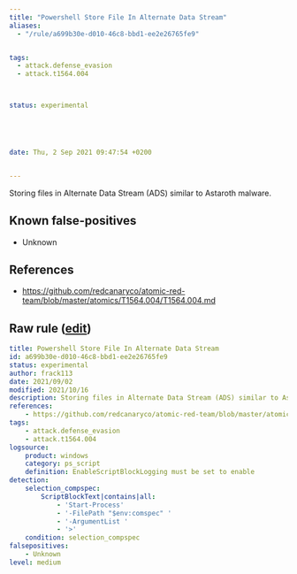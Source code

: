 ```yaml
---
title: "Powershell Store File In Alternate Data Stream"
aliases:
  - "/rule/a699b30e-d010-46c8-bbd1-ee2e26765fe9"


tags:
  - attack.defense_evasion
  - attack.t1564.004



status: experimental





date: Thu, 2 Sep 2021 09:47:54 +0200


---
```


Storing files in Alternate Data Stream (ADS) similar to Astaroth malware.

<!--more-->


## Known false-positives

* Unknown



## References

* https://github.com/redcanaryco/atomic-red-team/blob/master/atomics/T1564.004/T1564.004.md


## Raw rule ([edit](https://github.com/SigmaHQ/sigma/edit/master/rules/windows/powershell/powershell_script/posh_ps_store_file_in_alternate_data_stream.yml))
```yaml
title: Powershell Store File In Alternate Data Stream
id: a699b30e-d010-46c8-bbd1-ee2e26765fe9
status: experimental
author: frack113
date: 2021/09/02
modified: 2021/10/16
description: Storing files in Alternate Data Stream (ADS) similar to Astaroth malware.
references:
    - https://github.com/redcanaryco/atomic-red-team/blob/master/atomics/T1564.004/T1564.004.md
tags:
    - attack.defense_evasion
    - attack.t1564.004
logsource:
    product: windows
    category: ps_script
    definition: EnableScriptBlockLogging must be set to enable
detection:
    selection_compspec:
        ScriptBlockText|contains|all: 
            - 'Start-Process'
            - '-FilePath "$env:comspec" '
            - '-ArgumentList '
            - '>'
    condition: selection_compspec
falsepositives:
    - Unknown
level: medium
```

